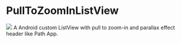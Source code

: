 PullToZoomInListView
====================
![](https://github.com/matrixxun/PullToZoomInListView/raw/master/art/pull-to-zoom.gif)
A Android custom ListView with pull to zoom-in and parallax effect header like Path App.

